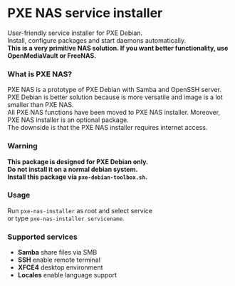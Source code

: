 # PXE NAS service installer
User-friendly service installer for PXE Debian.  
Install, configure packages and start daemons automatically.  
**This is a very primitive NAS solution. If you want better functionality, use OpenMediaVault or FreeNAS.**

### What is PXE NAS?
PXE NAS is a prototype of PXE Debian with Samba and OpenSSH server.  
PXE Debian is better solution because is more versatile and image is a lot smaller than PXE NAS.  
All PXE NAS functions have been moved to PXE NAS installer. Moreover, PXE NAS installer is an optional package.  
The downside is that the PXE NAS installer requires internet access.

### Warning
**This package is designed for PXE Debian only.**  
**Do not install it on a normal debian system.**  
**Install this package via `pxe-debian-toolbox.sh`.**

### Usage
Run `pxe-nas-installer` as root and select service  
or type `pxe-nas-installer servicename`.

### Supported services
* **Samba** share files via SMB
* **SSH** enable remote terminal
* **XFCE4** desktop environment
* **Locales** enable language support
